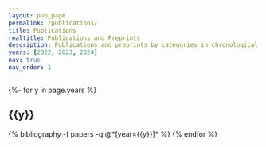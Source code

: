 ```yaml
---
layout: pub_page
permalink: /publications/
title: Publications
realtitle: Publications and Preprints
description: Publications and preprints by categories in chronological order. 
years: [2022, 2023, 2024]
nav: true
nav_order: 1
---
```

<!-- _pages/publications.md -->
<div class="publications">

{%- for y in page.years %}
  <h2 class="year">{{y}}</h2>
  {% bibliography -f papers -q @*[year={{y}}]* %}
{% endfor %}

</div>
